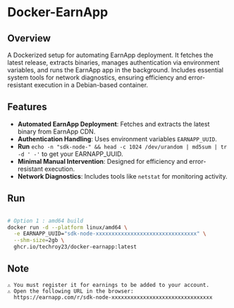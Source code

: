 # Docker-EarnApp
 
## Overview
A Dockerized setup for automating EarnApp deployment. It fetches the latest release, extracts binaries, manages authentication via environment variables, and runs the EarnApp app in the background. Includes essential system tools for network diagnostics, ensuring efficiency and error-resistant execution in a Debian-based container.

## Features  
- **Automated EarnApp Deployment**: Fetches and extracts the latest binary from EarnApp CDN.  
- **Authentication Handling**: Uses environment variables `EARNAPP_UUID`.
- **Run** `echo -n "sdk-node-" && head -c 1024 /dev/urandom | md5sum | tr -d ' -'` to get your EARNAPP_UUID.
- **Minimal Manual Intervention**: Designed for efficiency and error-resistant execution.  
- **Network Diagnostics**: Includes tools like `netstat` for monitoring activity.  

## Run
```bash

# Option 1 : amd64 build
docker run -d --platform linux/amd64 \
  -e EARNAPP_UUID="sdk-node-xxxxxxxxxxxxxxxxxxxxxxxxxxxxxxxx" \
  --shm-size=2gb \
  ghcr.io/techroy23/docker-earnapp:latest


```

## Note
```
⚠ You must register it for earnings to be added to your account.
⚠ Open the following URL in the browser:
  https://earnapp.com/r/sdk-node-xxxxxxxxxxxxxxxxxxxxxxxxxxxxxxxx
```
